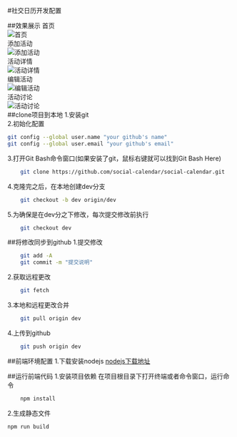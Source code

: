 #社交日历开发配置

##效果展示
首页<br/>
![首页](screenshot/1.jpg)<br/>
添加活动<br/>
![添加活动](screenshot/2.jpg)<br/>
活动详情<br/>
![活动详情](screenshot/3.jpg)<br/>
编辑活动<br/>
![编辑活动](screenshot/4.jpg)<br/>
活动讨论<br/>
![活动讨论](screenshot/5.jpg)<br/>
##clone项目到本地
1.安装git<br/>
2.初始化配置

```sh
git config --global user.name "your github's name"
git config --global user.email "your github's email"
```
3.打开Git Bash命令窗口(如果安装了git，鼠标右键就可以找到Git Bash Here)

```sh
	git clone https://github.com/social-calendar/social-calendar.git
```
4.克隆完之后，在本地创建dev分支

```sh
	git checkout -b dev origin/dev
```
5.为确保是在dev分之下修改，每次提交修改前执行

```sh
	git checkout dev
```
##将修改同步到github
1.提交修改

```sh
    git add -A
	git commit -m "提交说明"
```
2.获取远程更改
```sh
	git fetch
```
3.本地和远程更改合并
```sh
	git pull origin dev
```
4.上传到github
```sh
	git push origin dev	
```

##前端环境配置
1.下载安装nodejs
[nodejs下载地址](https://nodejs.org/)

##运行前端代码
1.安装项目依赖
在项目根目录下打开终端或者命令窗口，运行命令 
```sh
	npm install
```
2.生成静态文件

```sh
npm run build
```
